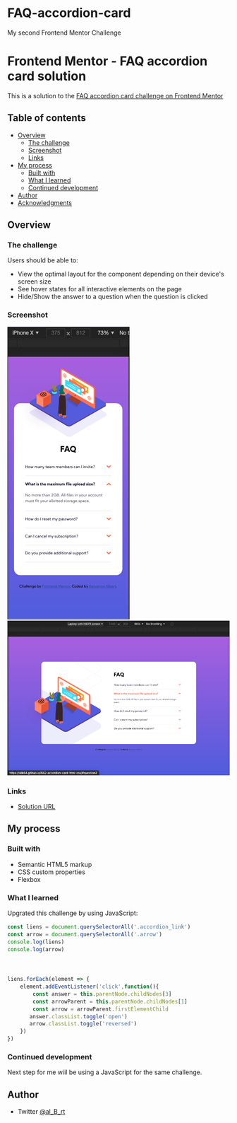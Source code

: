 # FAQ-accordion-card

My second Frontend Mentor Challenge
# Frontend Mentor - FAQ accordion card solution

This is a solution to the [FAQ accordion card challenge on Frontend Mentor](https://www.frontendmentor.io/challenges/faq-accordion-card-XlyjD0Oam)

## Table of contents

- [Overview](#overview)
  - [The challenge](#the-challenge)
  - [Screenshot](#screenshot)
  - [Links](#links)
- [My process](#my-process)
  - [Built with](#built-with)
  - [What I learned](#what-i-learned)
  - [Continued development](#continued-development)
- [Author](#author)
- [Acknowledgments](#acknowledgments)



## Overview

### The challenge

Users should be able to:

- View the optimal layout for the component depending on their device's screen size
- See hover states for all interactive elements on the page
- Hide/Show the answer to a question when the question is clicked

### Screenshot

![](./screenshots/mobile_screenshot.png)
![](./screenshots/desktop_screenshot.png)



### Links

- [Solution URL](https://alik64.github.io/CSS_HTML/FAQ-accordion-card-html-css/)


## My process

### Built with

- Semantic HTML5 markup
- CSS custom properties
- Flexbox




### What I learned

Upgrated this challenge by using JavaScript:


```js
const liens = document.querySelectorAll('.accordion_link')
const arrow = document.querySelectorAll('.arrow')
console.log(liens)
console.log(arrow)


 
liens.forEach(element => {
    element.addEventListener('click',function(){
        const answer = this.parentNode.childNodes[3]
        const arrowParent = this.parentNode.childNodes[1]
        const arrow = arrowParent.firstElementChild
       answer.classList.toggle('open')
       arrow.classList.toggle('reversed')
    })
})
```


### Continued development

Next step for me wiil be using a JavaScript for the same challenge.




## Author
- Twitter [@al_B_rt](https://twitter.com/al_B_rt)





